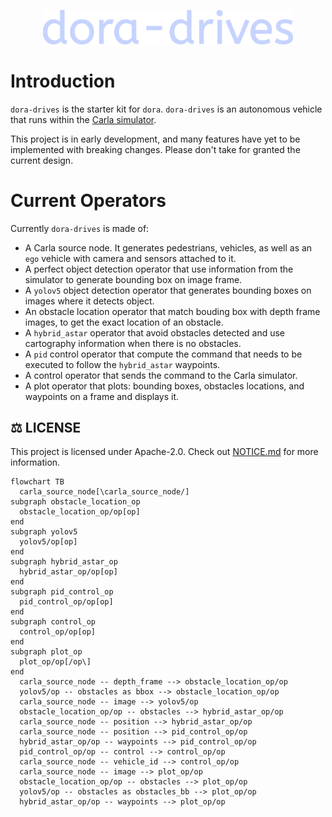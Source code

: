 
<p align="center">
    <img src="./logo.svg" width="400">
</p>



# Introduction

`dora-drives` is the starter kit for `dora`. `dora-drives` is an autonomous vehicle that runs within the [Carla simulator](https://carla.org/).

This project is in early development, and many features have yet to be implemented with breaking changes. Please don't take for granted the current design.

# Current Operators

Currently `dora-drives` is made of:

- A Carla source node. It generates pedestrians, vehicles, as well as an `ego` vehicle with camera and sensors attached to it.
- A perfect object detection operator that use information from the simulator to generate bounding box on image frame.
- A `yolov5` object detection operator that generates bounding boxes on images where it detects object. 
- An obstacle location operator that match bouding box with depth frame images, to get the exact location of an obstacle.
- A `hybrid_astar` operator that avoid obstacles detected and use cartography information when there is no obstacles.
- A `pid` control operator that compute the command that needs to be executed to follow the `hybrid_astar` waypoints.
- A control operator that sends the command to the Carla simulator.
- A plot operator that plots: bounding boxes, obstacles locations, and waypoints on a frame and displays it.

## ⚖️ LICENSE 

This project is licensed under Apache-2.0. Check out [NOTICE.md](NOTICE.md) for more information.


```mermaid
flowchart TB
  carla_source_node[\carla_source_node/]
subgraph obstacle_location_op
  obstacle_location_op/op[op]
end
subgraph yolov5
  yolov5/op[op]
end
subgraph hybrid_astar_op
  hybrid_astar_op/op[op]
end
subgraph pid_control_op
  pid_control_op/op[op]
end
subgraph control_op
  control_op/op[op]
end
subgraph plot_op
  plot_op/op[/op\]
end
  carla_source_node -- depth_frame --> obstacle_location_op/op
  yolov5/op -- obstacles as bbox --> obstacle_location_op/op
  carla_source_node -- image --> yolov5/op
  obstacle_location_op/op -- obstacles --> hybrid_astar_op/op
  carla_source_node -- position --> hybrid_astar_op/op
  carla_source_node -- position --> pid_control_op/op
  hybrid_astar_op/op -- waypoints --> pid_control_op/op
  pid_control_op/op -- control --> control_op/op
  carla_source_node -- vehicle_id --> control_op/op
  carla_source_node -- image --> plot_op/op
  obstacle_location_op/op -- obstacles --> plot_op/op
  yolov5/op -- obstacles as obstacles_bb --> plot_op/op
  hybrid_astar_op/op -- waypoints --> plot_op/op
```